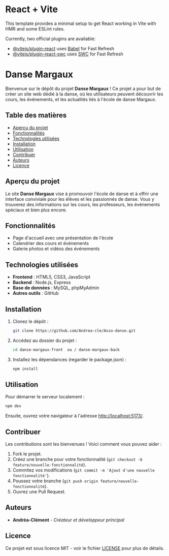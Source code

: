 # React + Vite

This template provides a minimal setup to get React working in Vite with HMR and some ESLint rules.

Currently, two official plugins are available:

- [@vitejs/plugin-react](https://github.com/vitejs/vite-plugin-react/blob/main/packages/plugin-react/README.md) uses [Babel](https://babeljs.io/) for Fast Refresh
- [@vitejs/plugin-react-swc](https://github.com/vitejs/vite-plugin-react-swc) uses [SWC](https://swc.rs/) for Fast Refresh

# Danse Margaux

Bienvenue sur le dépôt du projet **Danse Margaux** ! Ce projet a pour but de créer un site web dédié à la danse, où les utilisateurs peuvent découvrir les cours, les événements, et les actualités liés à l'école de danse Margaux.

## Table des matières

- [Aperçu du projet](#aperçu-du-projet)
- [Fonctionnalités](#fonctionnalités)
- [Technologies utilisées](#technologies-utilisées)
- [Installation](#installation)
- [Utilisation](#utilisation)
- [Contribuer](#contribuer)
- [Auteurs](#auteurs)
- [Licence](#licence)

## Aperçu du projet

Le site **Danse Margaux** vise à promouvoir l'école de danse et à offrir une interface conviviale pour les élèves et les passionnés de danse. Vous y trouverez des informations sur les cours, les professeurs, les événements spéciaux et bien plus encore.

## Fonctionnalités

- Page d'accueil avec une présentation de l'école
- Calendrier des cours et événements
- Galerie photos et vidéos des événements
    <!-- - Pages dédiées pour chaque style de danse enseigné -->
    <!-- - Système d'inscription en ligne -->
  <!-- - Blog avec des articles sur la danse -->

## Technologies utilisées

- **Frontend** : HTML5, CSS3, JavaScript
- **Backend** : Node.js, Express
- **Base de données** : MySQL, phpMyAdmin
- **Autres outils** : GitHub

## Installation

1. Clonez le dépôt :
   ```bash
   git clone https://github.com/Andrea-cle/Asso-danse.git
   ```
2. Accédez au dossier du projet :
   ```bash
   cd danse-margaux-front  ou / danse-margaux-back
   ```
3. Installez les dépendances (regarder le package.json) :
   ```bash
   npm install
   ```

## Utilisation

Pour démarrer le serveur localement :

```bash
npm dev
```

Ensuite, ouvrez votre navigateur à l'adresse [http://localhost:5173/](http://localhost:5173/).

## Contribuer

Les contributions sont les bienvenues ! Voici comment vous pouvez aider :

1. Fork le projet.
2. Créez une branche pour votre fonctionnalité (`git checkout -b feature/nouvelle-fonctionnalité`).
3. Commitez vos modifications (`git commit -m 'Ajout d'une nouvelle fonctionnalité'`).
4. Poussez votre branche (`git push origin feature/nouvelle-fonctionnalité`).
5. Ouvrez une Pull Request.

## Auteurs

- **Andréa-Clément** - _Créateur et développeur principal_

## Licence

Ce projet est sous licence MIT - voir le fichier [LICENSE](LICENSE) pour plus de détails.
